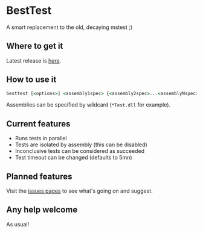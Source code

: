 # BestTest
A smart replacement to the old, decaying mstest ;)

## Where to get it

Latest release is [here](https://github.com/ArxOne/BestTest/releases/latest).

## How to use it

```cmd
besttest [<options>] <assembly1spec> {<assembly2spec>...<assemblyNspec>}
```
Assemblies can be specified by wildcard (`*Test.dll` for example).

## Current features

* Runs tests in parallel
* Tests are isolated by assembly (this can be disabled)
* Inconclusive tests can be considered as succeeded
* Test timeout can be changed (defaults to 5mn)

## Planned features

Visit the [issues pages](https://github.com/ArxOne/BestTest/issues) to see what's going on and suggest.

## Any help welcome

As usual!
